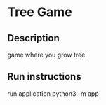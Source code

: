 # Tree Game
## Description
game where you grow tree
## Run instructions
run application python3 -m app

